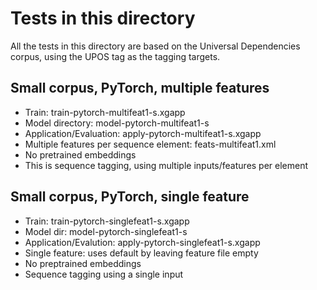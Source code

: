 # Tests in this directory

All the tests in this directory are based on the Universal Dependencies corpus, using
the UPOS tag as the tagging targets.

## Small corpus, PyTorch, multiple features

* Train: train-pytorch-multifeat1-s.xgapp
* Model directory: model-pytorch-multifeat1-s
* Application/Evaluation: apply-pytorch-multifeat1-s.xgapp
* Multiple features per sequence element: feats-multifeat1.xml
* No pretrained embeddings
* This is sequence tagging, using multiple inputs/features per element


## Small corpus, PyTorch, single feature

* Train: train-pytorch-singlefeat1-s.xgapp
* Model dir: model-pytorch-singlefeat1-s
* Application/Evalution: apply-pytorch-singlefeat1-s.xgapp
* Single feature: uses default by leaving feature file empty
* No preptrained embeddings
* Sequence tagging using a single input


